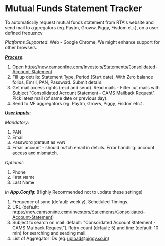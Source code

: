 # Mutual Funds Statement Tracker
To automatically request mutual funds statement from RTA's website and send mail to aggregators (eg. Paytm, Groww, Piggy, Fisdom etc.), on a user defined frequency

_Platforms Supported_: Web - Google Chrome, We might enhance support for other browsers.

<ins>***Process***</ins>:
1. Open https://new.camsonline.com/Investors/Statements/Consolidated-Account-Statement
2. Fill up details: Statement Type, Period (Start date), With Zero balance folios, Email, PAN, Password. Submit details.
3. Get mail access rights (read and send). Read mails - Filter out mails with Subject "Consolidated Account Statement - CAMS Mailback Request". Pick latest mail (of same date or previous day).
4. Send to MF aggregators (eg. Paytm, Groww, Piggy, Fisdom etc.).

<ins>***User Inputs***</ins>:

_Mandatory_:
1. PAN
2. Email
3. Password (default as PAN)
4. Email account - should match email in details. Error handling: account access and mismatch.


_Optional_:
1. Phone
2. First Name
3. Last Name


_In **App.Config**_: (Highly Recommended not to update these settings)
1. Frequency of sync (default: weekly). Scheduled Timings.
2. URL (default: https://new.camsonline.com/Investors/Statements/Consolidated-Account-Statement)
3. Subject to search on mail (default: "Consolidated Account Statement - CAMS Mailback Request"). Retry count (default: 5) and time (default: 10 min) for searching and sending mail.
4. List of Aggregator IDs (eg. upload@piggy.co.in)